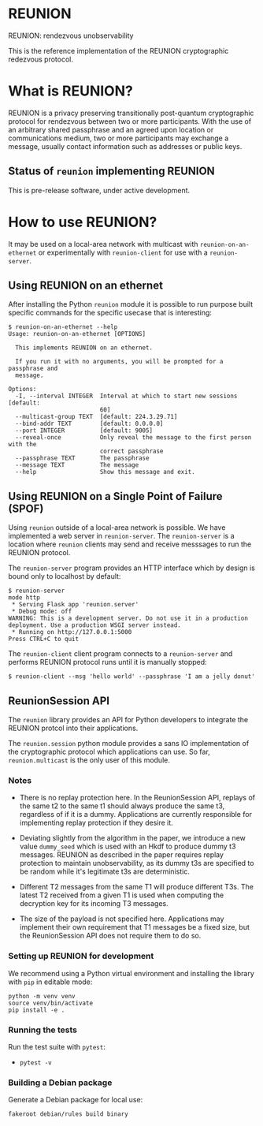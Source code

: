 # REUNION

REUNION: rendezvous unobservability

This is the reference implementation of the REUNION cryptographic redezvous
protocol.

# What is REUNION?

REUNION is a privacy preserving transitionally post-quantum cryptographic
protocol for rendezvous between two or more participants. With the use of an
arbitrary shared passphrase and an agreed upon location or communications
medium, two or more participants may exchange a message, usually contact
information such as addresses or public keys.

## Status of `reunion` implementing REUNION

This is pre-release software, under active development.

# How to use REUNION?

It may be used on a local-area network with multicast with
`reunion-on-an-ethernet` or experimentally with `reunion-client` for use with a
`reunion-server`.

## Using REUNION on an ethernet

After installing the Python `reunion` module it is possible to run purpose
built specific commands for the specific usecase that is interesting:
```
$ reunion-on-an-ethernet --help
Usage: reunion-on-an-ethernet [OPTIONS]

  This implements REUNION on an ethernet.

  If you run it with no arguments, you will be prompted for a passphrase and
  message.

Options:
  -I, --interval INTEGER  Interval at which to start new sessions  [default:
                          60]
  --multicast-group TEXT  [default: 224.3.29.71]
  --bind-addr TEXT        [default: 0.0.0.0]
  --port INTEGER          [default: 9005]
  --reveal-once           Only reveal the message to the first person with the
                          correct passphrase
  --passphrase TEXT       The passphrase
  --message TEXT          The message
  --help                  Show this message and exit.

```

## Using REUNION on a Single Point of Failure (SPOF)

Using `reunion` outside of a local-area network is possible. We have
implemented a web server in `reunion-server`. The `reunion-server` is a
location where `reunion` clients may send and receive messsages to run the
REUNION protocol.

The `reunion-server` program provides an HTTP interface which by design is
bound only to localhost by default:
```
$ reunion-server
mode http
 * Serving Flask app 'reunion.server'
 * Debug mode: off
WARNING: This is a development server. Do not use it in a production deployment. Use a production WSGI server instead.
 * Running on http://127.0.0.1:5000
Press CTRL+C to quit
```

The `reunion-client` client program connects to a `reunion-server` and
performs REUNION protocol runs until it is manually stopped:
```
$ reunion-client --msg 'hello world' --passphrase 'I am a jelly donut'
```

## ReunionSession API

The `reunion` library provides an API for Python developers to integrate the
REUNION protcol into their applications.

The `reunion.session` python module provides a sans IO implementation of the
cryptographic protocol which applications can use. So far, `reunion.multicast`
is the only user of this module.

### Notes

* There is no replay protection here. In the ReunionSession API, replays of
  the same t2 to the same t1 should always produce the same t3, regardless of
  if it is a dummy. Applications are currently responsible for implementing
  replay protection if they desire it.

* Deviating slightly from the algorithm in the paper, we introduce a new value
  `dummy_seed` which is used with an Hkdf to produce dummy t3 messages. REUNION
  as described in the paper requires replay protection to maintain
  unobservability, as its dummy t3s are specified to be random while it's
  legitimate t3s are deterministic.

* Different T2 messages from the same T1 will produce different T3s. The
  latest T2 received from a given T1 is used when computing the decryption key
  for its incoming T3 messages.

* The size of the payload is not specified here. Applications may implement
  their own requirement that T1 messages be a fixed size, but the
  ReunionSession API does not require them to do so.

### Setting up REUNION for development

We recommend using a Python virtual environment and installing the library with
`pip` in editable mode:
```
python -m venv venv
source venv/bin/activate
pip install -e .
```

### Running the tests

Run the test suite with `pytest`:

* `pytest -v`

### Building a Debian package

Generate a Debian package for local use:
```
fakeroot debian/rules build binary
```
